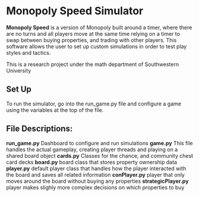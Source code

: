 Monopoly Speed Simulator
======
**Monopoly Speed** is a version of Monopoly built around a timer, where there are no turns and all players move at the same time relying on a timer to swap between buying properties, and trading with other players. This software allows the user to set up custom simulations in order to test play styles and tactics.

This is a research project under the math department of Southwestern University

## Set Up

To run the simulator, go into the run_game.py file and configure a game using the variables at the top of the file.

## File Descriptions:

**run_game.py** Dashboard to configure and run simulations
**game.py** This file handles the actual gameplay, creating player threads and playing on a shared board object
**cards.py** Classes for the chance, and community chest card decks
**board.py** board class that stores property ownership data
**player.py** default player class that handles how the player interacted with the board and saves all related information
**conPlayer.py** player that only moves around the board without buying any properties
**strategicPlayer.py** player makes slighly more complex decisions on which properties to buy